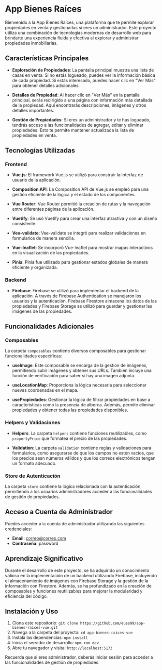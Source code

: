 # App Bienes Raíces

Bienvenido a la App Bienes Raíces, una plataforma que te permite explorar propiedades en venta y gestionarlas si eres un administrador. Este proyecto utiliza una combinación de tecnologías modernas de desarrollo web para brindarte una experiencia fluida y efectiva al explorar y administrar propiedades inmobiliarias.

## Características Principales

- **Exploración de Propiedades**: La pantalla principal muestra una lista de casas en venta. Si no estás logueado, puedes ver la información básica de cada propiedad. Si estás interesado, puedes hacer clic en "Ver Más" para obtener detalles adicionales.

- **Detalles de Propiedad**: Al hacer clic en "Ver Más" en la pantalla principal, serás redirigido a una página con información más detallada de la propiedad. Aquí encontrarás descripciones, imágenes y otros detalles importantes.

- **Gestión de Propiedades**: Si eres un administrador y te has logueado, tendrás acceso a las funcionalidades de agregar, editar y eliminar propiedades. Esto te permite mantener actualizada la lista de propiedades en venta.

## Tecnologías Utilizadas

### Frontend

- **Vue.js**: El framework Vue.js se utilizó para construir la interfaz de usuario de la aplicación.

- **Composition API**: La Composition API de Vue.js se empleó para una gestión eficiente de la lógica y el estado de los componentes.

- **Vue Router**: Vue Router permitió la creación de rutas y la navegación entre diferentes páginas de la aplicación.

- **Vuetify**: Se usó Vuetify para crear una interfaz atractiva y con un diseño consistente.

- **Vee-validate**: Vee-validate se integró para realizar validaciones en formularios de manera sencilla.

- **Vue-leaflet**: Se incorporó Vue-leaflet para mostrar mapas interactivos en la visualización de las propiedades.

- **Pinia**: Pinia fue utilizado para gestionar estados globales de manera eficiente y organizada.

### Backend

- **Firebase**: Firebase se utilizó para implementar el backend de la aplicación. A través de Firebase Authentication se manejaron los usuarios y la autenticación. Firebase Firestore almacena los datos de las propiedades y Firebase Storage se utilizó para guardar y gestionar las imágenes de las propiedades.

## Funcionalidades Adicionales

### Composables

La carpeta `composables` contiene diversos composables para gestionar funcionalidades específicas:

- **useImage**: Este composable se encarga de la gestión de imágenes, permitiendo subir imágenes y obtener sus URLs. También incluye una función de verificación para saber si hay una imagen adjunta.

- **useLocationMap**: Proporciona la lógica necesaria para seleccionar nuevas coordenadas en el mapa.

- **usePropiedades**: Gestionar la lógica de filtrar propiedades en base a características como la presencia de alberca. Además, permite eliminar propiedades y obtener todas las propiedades disponibles.

### Helpers y Validaciones

- **Helpers**: La carpeta `helpers` contiene funciones reutilizables, como `propertyPrice` que formatea el precio de las propiedades.

- **Validation**: La carpeta `validation` contiene reglas y validaciones para formularios, como asegurarse de que los campos no estén vacíos, que los precios sean números válidos y que los correos electrónicos tengan un formato adecuado.

### Store de Autenticación

La carpeta `store` contiene la lógica relacionada con la autenticación, permitiendo a los usuarios administradores acceder a las funcionalidades de gestión de propiedades.

## Acceso a Cuenta de Administrador

Puedes acceder a la cuenta de administrador utilizando las siguientes credenciales:

- **Email**: correo@correo.com
- **Contraseña**: password

## Aprendizaje Significativo

Durante el desarrollo de este proyecto, se ha adquirido un conocimiento valioso en la implementación de un backend utilizando Firebase, incluyendo el almacenamiento de imágenes con Firebase Storage y la gestión de la información con Firestore. Además, se ha profundizado en la creación de composables y funciones reutilizables para mejorar la modularidad y eficiencia del código.

## Instalación y Uso

1. Clona este repositorio: `git clone https://github.com/euss99/app-bienes-raices-vue.git`
2. Navega a la carpeta del proyecto: `cd app-bienes-raices-vue`
3. Instala las dependencias: `npm install`
4. Inicia el servidor de desarrollo: `npm run dev`
5. Abre tu navegador y visita: `http://localhost:5173`

Recuerda que si eres administrador, deberás iniciar sesión para acceder a las funcionalidades de gestión de propiedades.
